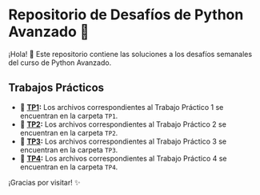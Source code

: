 # Repositorio de Desafíos de Python Avanzado 🐍

¡Hola! 👋 Este repositorio contiene las soluciones a los desafíos semanales del curso de Python Avanzado.

## Trabajos Prácticos

*   📁 **[TP1](./TP1/):** Los archivos correspondientes al Trabajo Práctico 1 se encuentran en la carpeta `TP1`.
*   📁 **[TP2](./TP2/):** Los archivos correspondientes al Trabajo Práctico 2 se encuentran en la carpeta `TP2`.
*   📁 **[TP3](./TP3/):** Los archivos correspondientes al Trabajo Práctico 3 se encuentran en la carpeta `TP3`.
*   📁 **[TP4](./TP4/):** Los archivos correspondientes al Trabajo Práctico 4 se encuentran en la carpeta `TP4`.



¡Gracias por visitar! ✨
